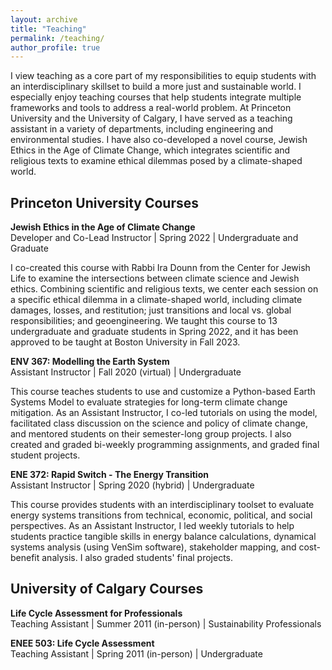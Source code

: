 ```yaml
---
layout: archive
title: "Teaching"
permalink: /teaching/
author_profile: true
---
```

I view teaching as a core part of my responsibilities to equip students with an interdisciplinary skillset to build a more just and sustainable world. I especially enjoy teaching courses that help students integrate multiple frameworks and tools to address a real-world problem. At Princeton University and the University of Calgary, I have served as a teaching assistant in a variety of departments, including engineering and environmental studies. I have also co-developed a novel course, Jewish Ethics in the Age of Climate Change, which integrates scientific and religious texts to examine ethical dilemmas posed by a climate-shaped world.  

## Princeton University Courses

**Jewish Ethics in the Age of Climate Change**\
Developer and Co-Lead Instructor | Spring 2022 | Undergraduate and Graduate


I co-created this course with Rabbi Ira Dounn from the Center for Jewish Life to examine the intersections between climate science and Jewish ethics. Combining scientific and religious texts, we center each session on a specific ethical dilemma in a climate-shaped world, including climate damages, losses, and restitution; just transitions and local vs. global responsibilities; and geoengineering. We taught this course to 13 undergraduate and graduate students in Spring 2022, and it has been approved to be taught at Boston University in Fall 2023.

**ENV 367: Modelling the Earth System**\
Assistant Instructor | Fall 2020 (virtual) | Undergraduate

This course teaches students to use and customize a Python-based Earth Systems Model to evaluate strategies for long-term climate change mitigation. As an Assistant Instructor, I co-led tutorials on using the model, facilitated class discussion on the science and policy of climate change, and mentored students on their semester-long group projects. I also created and graded bi-weekly programming assignments, and graded final student projects. 

**ENE 372: Rapid Switch - The Energy Transition**\
Assistant Instructor | Spring 2020 (hybrid) | Undergraduate

This course provides students with an interdisciplinary toolset to evaluate energy systems transitions from technical, economic, political, and social perspectives. As an Assistant Instructor, I led weekly tutorials to help students practice tangible skills in energy balance calculations, dynamical systems analysis (using VenSim software), stakeholder mapping, and cost-benefit analysis. I also graded students' final projects.

## University of Calgary Courses

**Life Cycle Assessment for Professionals**\
Teaching Assistant | Summer 2011 (in-person) | Sustainability Professionals

**ENEE 503: Life Cycle Assessment**\
Teaching Assistant | Spring 2011 (in-person) | Undergraduate


